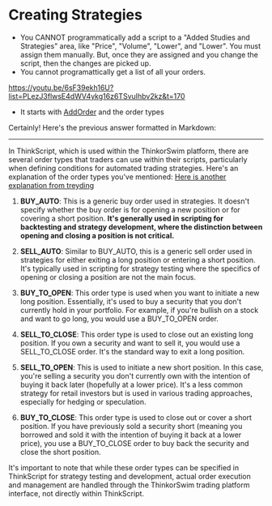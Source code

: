 # Creating Strategies

* You CANNOT programmatically add a script to a "Added Studies and Strategies" area, like "Price", "Volume", "Lower", and "Lower".  You must assign them manually. But, once they are assigned and you change the script, then the changes are picked up.
* You cannot programattically get a list of all your orders.

<https://youtu.be/6sF39ekh16U?list=PLezJ3flwsE4dWV4ykg16z6TSvuIhbv2kz&t=170>

* It starts with [AddOrder](https://tlc.thinkorswim.com/center/reference/thinkScript/Functions/Others/AddOrder) and the order types

Certainly! Here's the previous answer formatted in Markdown:

---

In ThinkScript, which is used within the ThinkorSwim platform, there are several order types that traders can use within their scripts, particularly when defining conditions for automated trading strategies. Here's an explanation of the order types you've mentioned: [Here is another explanation from treyding](https://youtu.be/6sF39ekh16U?list=PLezJ3flwsE4dWV4ykg16z6TSvuIhbv2kz&t=251)

1. **BUY_AUTO**: This is a generic buy order used in strategies. It doesn't specify whether the buy order is for opening a new position or for covering a short position. **It's generally used in scripting for backtesting and strategy development, where the distinction between opening and closing a position is not critical.**

2. **SELL_AUTO**: Similar to BUY_AUTO, this is a generic sell order used in strategies for either exiting a long position or entering a short position. It's typically used in scripting for strategy testing where the specifics of opening or closing a position are not the main focus.

3. **BUY_TO_OPEN**: This order type is used when you want to initiate a new long position. Essentially, it's used to buy a security that you don't currently hold in your portfolio. For example, if you're bullish on a stock and want to go long, you would use a BUY_TO_OPEN order.

4. **SELL_TO_CLOSE**: This order type is used to close out an existing long position. If you own a security and want to sell it, you would use a SELL_TO_CLOSE order. It's the standard way to exit a long position.

5. **SELL_TO_OPEN**: This is used to initiate a new short position. In this case, you're selling a security you don't currently own with the intention of buying it back later (hopefully at a lower price). It's a less common strategy for retail investors but is used in various trading approaches, especially for hedging or speculation.

6. **BUY_TO_CLOSE**: This order type is used to close out or cover a short position. If you have previously sold a security short (meaning you borrowed and sold it with the intention of buying it back at a lower price), you use a BUY_TO_CLOSE order to buy back the security and close the short position.

It's important to note that while these order types can be specified in ThinkScript for strategy testing and development, actual order execution and management are handled through the ThinkorSwim trading platform interface, not directly within ThinkScript.
